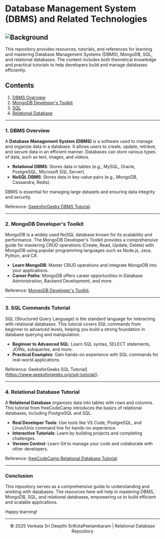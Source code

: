 # Database Management System (DBMS) and Related Technologies

## ![Background](https://miro.medium.com/v2/resize:fit:1400/0*g0r82-DobHO0DXD_.gif)

This repository provides resources, tutorials, and references for learning and mastering Database Management Systems (DBMS), MongoDB, SQL, and relational databases. The content includes both theoretical knowledge and practical tutorials to help developers build and manage databases efficiently.

## Contents

1. [DBMS Overview](#dbms-overview)
2. [MongoDB Developer's Toolkit](#mongodb-developers-toolkit)
3. [SQL](#sql-commands-tutorial)
4. [Relational Database](#relational-database-tutorial)

---

### 1. DBMS Overview

A **Database Management System (DBMS)** is a software used to manage and organize data in a database. It allows users to create, update, retrieve, and secure data in an efficient manner. Databases can store various types of data, such as text, images, and videos.

- **Relational DBMS**: Stores data in tables (e.g., MySQL, Oracle, PostgreSQL, Microsoft SQL Server).
- **NoSQL DBMS**: Stores data in key-value pairs (e.g., MongoDB, Cassandra, Redis).

DBMS is essential for managing large datasets and ensuring data integrity and security.

Reference: [GeeksforGeeks DBMS Tutorial](https://www.geeksforgeeks.org/dbms/?ref=outind).

---

### 2. MongoDB Developer's Toolkit

MongoDB is a widely used NoSQL database known for its scalability and performance. The MongoDB Developer's Toolkit provides a comprehensive guide for mastering CRUD operations (Create, Read, Update, Delete) with MongoDB using popular programming languages such as Node.js, Java, Python, and C#.

- **Learn MongoDB**: Master CRUD operations and integrate MongoDB into your applications.
- **Career Paths**: MongoDB offers career opportunities in Database Administration, Backend Development, and more.

Reference: [MongoDB Developer's Toolkit](https://www.geeksforgeeks.org/courses/mongodb-developers-toolkit-crud-mastery?itm_source=geeksforgeeks&itm_medium=user-profile&itm_campaign=courses).

---

### 3. SQL Commands Tutorial

SQL (Structured Query Language) is the standard language for interacting with relational databases. This tutorial covers SQL commands from beginner to advanced levels, helping you build a strong foundation in database querying and manipulation.

- **Beginner to Advanced SQL**: Learn SQL syntax, SELECT statements, JOINs, subqueries, and more.
- **Practical Examples**: Gain hands-on experience with SQL commands for real-world applications.

Reference: GeeksforGeeks SQL Tutorial](https://www.geeksforgeeks.org/sql-tutorial/).

---

### 4. Relational Database Tutorial

A **Relational Database** organizes data into tables with rows and columns. This tutorial from freeCodeCamp introduces the basics of relational databases, including PostgreSQL and SQL.

- **Real Developer Tools**: Use tools like VS Code, PostgreSQL, and Linux/Unix command line for hands-on experience.
- **Interactive Tutorials**: Learn by building projects and completing challenges.
- **Version Control**: Learn Git to manage your code and collaborate with other developers.

Reference: [freeCodeCamp Relational Database Tutorial](https://www.freecodecamp.org/learn/relational-database/).

---

### Conclusion

This repository serves as a comprehensive guide to understanding and working with databases. The resources here will help in mastering DBMS, MongoDB, SQL, and relational databases, empowering us to build efficient and scalable applications.

Happy learning!

---

<p align="center">&copy; 2025 Venkata Sri Deepthi SriKotaPeetambaram | Relational Database Repository</p>
